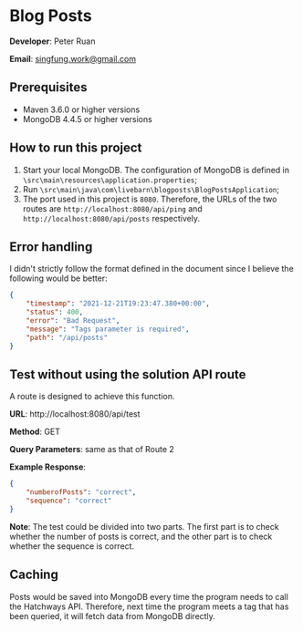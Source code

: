 # Blog Posts

**Developer**: Peter Ruan 

**Email**: singfung.work@gmail.com

## Prerequisites
* Maven 3.6.0 or higher versions
* MongoDB 4.4.5 or higher versions

## How to run this project
1. Start your local MongoDB. The configuration of MongoDB is defined in `\src\main\resources\application.properties`;
2. Run `\src\main\java\com\livebarn\blogposts\BlogPostsApplication`;
3. The port used in this project is `8080`. Therefore, the URLs of the two routes are `http://localhost:8080/api/ping` and `http://localhost:8080/api/posts` respectively.

## Error handling

I didn't strictly follow the format defined in the document since I believe the following would be better:

```json
{
    "timestamp": "2021-12-21T19:23:47.380+00:00",
    "status": 400,
    "error": "Bad Request",
    "message": "Tags parameter is required",
    "path": "/api/posts"
}
```

## Test without using the solution API route

A route is designed to achieve this function.

**URL**: http://localhost:8080/api/test

**Method**: GET

**Query Parameters**: same as that of Route 2

**Example Response**:
``````json
{
    "numberofPosts": "correct",
    "sequence": "correct"
}
``````

**Note**: The test could be divided into two parts. The first part is to check whether the number of posts is correct, and the other part is to check whether the sequence is correct.

## Caching

Posts would be saved into MongoDB every time the program needs to call the Hatchways API. Therefore, next time the program meets a tag that has been queried, it will fetch data from MongoDB directly.